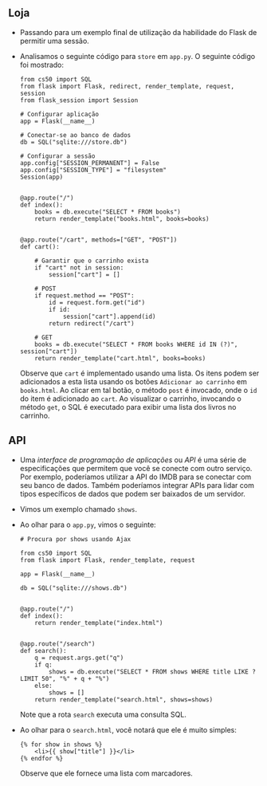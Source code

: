 Loja
----

*   Passando para um exemplo final de utilização da habilidade do Flask de permitir uma sessão.
*   Analisamos o seguinte código para `store` em `app.py`. O seguinte código foi mostrado:
    
        from cs50 import SQL
        from flask import Flask, redirect, render_template, request, session
        from flask_session import Session
        
        # Configurar aplicação
        app = Flask(__name__)
        
        # Conectar-se ao banco de dados
        db = SQL("sqlite:///store.db")
        
        # Configurar a sessão
        app.config["SESSION_PERMANENT"] = False
        app.config["SESSION_TYPE"] = "filesystem"
        Session(app)
        
        
        @app.route("/")
        def index():
            books = db.execute("SELECT * FROM books")
            return render_template("books.html", books=books)
        
        
        @app.route("/cart", methods=["GET", "POST"])
        def cart():
        
            # Garantir que o carrinho exista
            if "cart" not in session:
                session["cart"] = []
        
            # POST
            if request.method == "POST":
                id = request.form.get("id")
                if id:
                    session["cart"].append(id)
                return redirect("/cart")
        
            # GET
            books = db.execute("SELECT * FROM books WHERE id IN (?)", session["cart"])
            return render_template("cart.html", books=books)
        
    
    Observe que `cart` é implementado usando uma lista. Os itens podem ser adicionados a esta lista usando os botões `Adicionar ao carrinho` em `books.html`. Ao clicar em tal botão, o método `post` é invocado, onde o `id` do item é adicionado ao `cart`. Ao visualizar o carrinho, invocando o método `get`, o SQL é executado para exibir uma lista dos livros no carrinho.
    

API
---

*   Uma _interface de programação de aplicações_ ou _API_ é uma série de especificações que permitem que você se conecte com outro serviço. Por exemplo, poderíamos utilizar a API do IMDB para se conectar com seu banco de dados. Também poderíamos integrar APIs para lidar com tipos específicos de dados que podem ser baixados de um servidor.
*   Vimos um exemplo chamado `shows`.
*   Ao olhar para o `app.py`, vimos o seguinte:
    
        # Procura por shows usando Ajax
        
        from cs50 import SQL
        from flask import Flask, render_template, request
        
        app = Flask(__name__)
        
        db = SQL("sqlite:///shows.db")
        
        
        @app.route("/")
        def index():
            return render_template("index.html")
        
        
        @app.route("/search")
        def search():
            q = request.args.get("q")
            if q:
                shows = db.execute("SELECT * FROM shows WHERE title LIKE ? LIMIT 50", "%" + q + "%")
            else:
                shows = []
            return render_template("search.html", shows=shows)
        
    
    Note que a rota `search` executa uma consulta SQL.
    
*   Ao olhar para o `search.html`, você notará que ele é muito simples:
    
        {% for show in shows %}
            <li>{{ show["title"] }}</li>
        {% endfor %}
        
    
    Observe que ele fornece uma lista com marcadores.